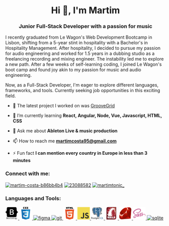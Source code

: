 <h1 align="center">Hi 👋, I'm Martim</h1>
<h3 align="center">Junior Full-Stack Developer with a passion for music</h3>

I recently graduated from Le Wagon's Web Development Bootcamp in Lisbon, shifting from a 5-year stint in hospitality with a Bachelor's in Hospitality Management. After hospitality, I decided to pursue my passion for audio engineering and worked for 1.5 years in a dubbing studio as a freelancing recording and mixing engineer. The instability led me to explore a new path. After a few weeks of self-learning coding, I joined Le Wagon's boot camp and found joy akin to my passion for music and audio engineering.

Now, as a Full-Stack Developer, I'm eager to explore different languages, frameworks, and tools. Currently seeking job opportunities in this exciting field.

- 🔭 The latest project I worked on was [GrooveGrid](https://www.groovegrid.me/)

- 🌱 I’m currently learning **React, Angular, Node, Vue, Javascript, HTML, CSS**

- 💬 Ask me about **Ableton Live & music production**

- 📫 How to reach me **martimcosta95@gmail.com**

- ⚡ Fun fact **I can mention every country in Europe in less than 3 minutes**

<h3 align="left">Connect with me:</h3>
<p align="left">
<a href="https://linkedin.com/in/martim-costa-b86bb4b4" target="blank"><img align="center" src="https://raw.githubusercontent.com/rahuldkjain/github-profile-readme-generator/master/src/images/icons/Social/linked-in-alt.svg" alt="martim-costa-b86bb4b4" height="30" width="40" /></a>
<a href="https://stackoverflow.com/users/23088582" target="blank"><img align="center" src="https://raw.githubusercontent.com/rahuldkjain/github-profile-readme-generator/master/src/images/icons/Social/stack-overflow.svg" alt="23088582" height="30" width="40" /></a>
<a href="https://instagram.com/martimtonic_" target="blank"><img align="center" src="https://raw.githubusercontent.com/rahuldkjain/github-profile-readme-generator/master/src/images/icons/Social/instagram.svg" alt="martimtonic_" height="30" width="40" /></a>
</p>

<h3 align="left">Languages and Tools:</h3>
<p align="left"> <a href="https://getbootstrap.com" target="_blank" rel="noreferrer"> <img src="https://raw.githubusercontent.com/devicons/devicon/master/icons/bootstrap/bootstrap-plain-wordmark.svg" alt="bootstrap" width="40" height="40"/> </a> <a href="https://www.w3schools.com/css/" target="_blank" rel="noreferrer"> <img src="https://raw.githubusercontent.com/devicons/devicon/master/icons/css3/css3-original-wordmark.svg" alt="css3" width="40" height="40"/> </a> <a href="https://www.figma.com/" target="_blank" rel="noreferrer"> <img src="https://www.vectorlogo.zone/logos/figma/figma-icon.svg" alt="figma" width="40" height="40"/> </a> <a href="https://git-scm.com/" target="_blank" rel="noreferrer"> <img src="https://www.vectorlogo.zone/logos/git-scm/git-scm-icon.svg" alt="git" width="40" height="40"/> </a> <a href="https://www.w3.org/html/" target="_blank" rel="noreferrer"> <img src="https://raw.githubusercontent.com/devicons/devicon/master/icons/html5/html5-original-wordmark.svg" alt="html5" width="40" height="40"/> </a> <a href="https://developer.mozilla.org/en-US/docs/Web/JavaScript" target="_blank" rel="noreferrer"> <img src="https://raw.githubusercontent.com/devicons/devicon/master/icons/javascript/javascript-original.svg" alt="javascript" width="40" height="40"/> </a> <a href="https://www.postgresql.org" target="_blank" rel="noreferrer"> <img src="https://raw.githubusercontent.com/devicons/devicon/master/icons/postgresql/postgresql-original-wordmark.svg" alt="postgresql" width="40" height="40"/> </a> <a href="https://rubyonrails.org" target="_blank" rel="noreferrer"> <img src="https://raw.githubusercontent.com/devicons/devicon/master/icons/rails/rails-original-wordmark.svg" alt="rails" width="40" height="40"/> </a> <a href="https://www.ruby-lang.org/en/" target="_blank" rel="noreferrer"> <img src="https://raw.githubusercontent.com/devicons/devicon/master/icons/ruby/ruby-original.svg" alt="ruby" width="40" height="40"/> </a> <a href="https://sass-lang.com" target="_blank" rel="noreferrer"> <img src="https://raw.githubusercontent.com/devicons/devicon/master/icons/sass/sass-original.svg" alt="sass" width="40" height="40"/> </a> <a href="https://www.sqlite.org/" target="_blank" rel="noreferrer"> <img src="https://www.vectorlogo.zone/logos/sqlite/sqlite-icon.svg" alt="sqlite" width="40" height="40"/> </a> </p>
